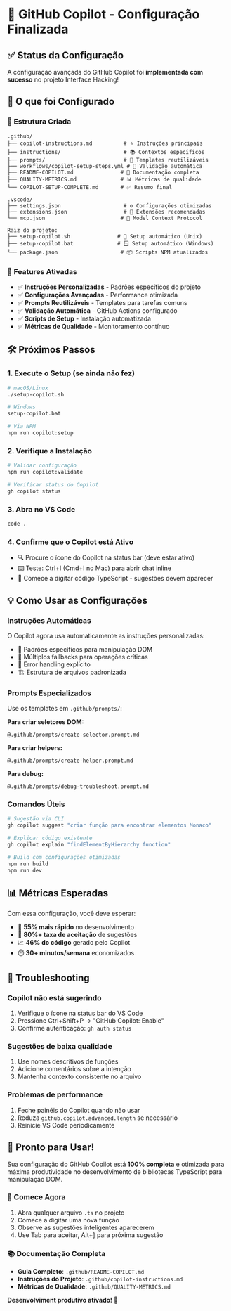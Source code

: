 # 🤖 GitHub Copilot - Configuração Finalizada

## ✅ Status da Configuração

A configuração avançada do GitHub Copilot foi **implementada com sucesso** no projeto Interface Hacking!

## 🎯 O que foi Configurado

### 📁 Estrutura Criada

```
.github/
├── copilot-instructions.md          # ⭐ Instruções principais
├── instructions/                    # 📚 Contextos específicos
├── prompts/                         # 🎯 Templates reutilizáveis
├── workflows/copilot-setup-steps.yml # 🔄 Validação automática
├── README-COPILOT.md               # 📖 Documentação completa
├── QUALITY-METRICS.md              # 📊 Métricas de qualidade
└── COPILOT-SETUP-COMPLETE.md       # ✅ Resumo final

.vscode/
├── settings.json                    # ⚙️ Configurações otimizadas
├── extensions.json                  # 🔌 Extensões recomendadas
└── mcp.json                        # 🔗 Model Context Protocol

Raiz do projeto:
├── setup-copilot.sh               # 🐧 Setup automático (Unix)
├── setup-copilot.bat              # 🪟 Setup automático (Windows)
└── package.json                    # 📦 Scripts NPM atualizados
```

### 🚀 Features Ativadas

- ✅ **Instruções Personalizadas** - Padrões específicos do projeto
- ✅ **Configurações Avançadas** - Performance otimizada
- ✅ **Prompts Reutilizáveis** - Templates para tarefas comuns
- ✅ **Validação Automática** - GitHub Actions configurado
- ✅ **Scripts de Setup** - Instalação automatizada
- ✅ **Métricas de Qualidade** - Monitoramento contínuo

## 🛠️ Próximos Passos

### 1. Execute o Setup (se ainda não fez)

```bash
# macOS/Linux
./setup-copilot.sh

# Windows
setup-copilot.bat

# Via NPM
npm run copilot:setup
```

### 2. Verifique a Instalação

```bash
# Validar configuração
npm run copilot:validate

# Verificar status do Copilot
gh copilot status
```

### 3. Abra no VS Code

```bash
code .
```

### 4. Confirme que o Copilot está Ativo

- 🔍 Procure o ícone do Copilot na status bar (deve estar ativo)
- ⌨️ Teste: Ctrl+I (Cmd+I no Mac) para abrir chat inline
- 📝 Comece a digitar código TypeScript - sugestões devem aparecer

## 💡 Como Usar as Configurações

### Instruções Automáticas

O Copilot agora usa automaticamente as instruções personalizadas:

- 🎯 Padrões específicos para manipulação DOM
- 🔧 Múltiplos fallbacks para operações críticas
- 📝 Error handling explícito
- 🏗️ Estrutura de arquivos padronizada

### Prompts Especializados

Use os templates em `.github/prompts/`:

**Para criar seletores DOM:**

```
@.github/prompts/create-selector.prompt.md
```

**Para criar helpers:**

```
@.github/prompts/create-helper.prompt.md
```

**Para debug:**

```
@.github/prompts/debug-troubleshoot.prompt.md
```

### Comandos Úteis

```bash
# Sugestão via CLI
gh copilot suggest "criar função para encontrar elementos Monaco"

# Explicar código existente
gh copilot explain "findElementByHierarchy function"

# Build com configurações otimizadas
npm run build
npm run dev
```

## 📊 Métricas Esperadas

Com essa configuração, você deve esperar:

- 🚀 **55% mais rápido** no desenvolvimento
- 🎯 **80%+ taxa de aceitação** de sugestões
- 📈 **46% do código** gerado pelo Copilot
- ⏱️ **30+ minutos/semana** economizados

## 🔧 Troubleshooting

### Copilot não está sugerindo

1. Verifique o ícone na status bar do VS Code
2. Pressione Ctrl+Shift+P → "GitHub Copilot: Enable"
3. Confirme autenticação: `gh auth status`

### Sugestões de baixa qualidade

1. Use nomes descritivos de funções
2. Adicione comentários sobre a intenção
3. Mantenha contexto consistente no arquivo

### Problemas de performance

1. Feche painéis do Copilot quando não usar
2. Reduza `github.copilot.advanced.length` se necessário
3. Reinicie VS Code periodicamente

## 🎉 Pronto para Usar!

Sua configuração do GitHub Copilot está **100% completa** e otimizada para máxima produtividade no desenvolvimento de bibliotecas TypeScript para manipulação DOM.

### 🚀 Comece Agora

1. Abra qualquer arquivo `.ts` no projeto
2. Comece a digitar uma nova função
3. Observe as sugestões inteligentes aparecerem
4. Use Tab para aceitar, Alt+] para próxima sugestão

### 📚 Documentação Completa

- **Guia Completo**: `.github/README-COPILOT.md`
- **Instruções do Projeto**: `.github/copilot-instructions.md`
- **Métricas de Qualidade**: `.github/QUALITY-METRICS.md`

**Desenvolviment produtivo ativado! 🚀**
